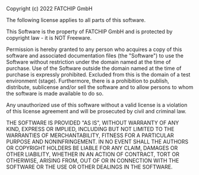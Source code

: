 Copyright (c) 2022 FATCHIP GmbH

The following license applies to all parts of this software.

This Software is the property of FATCHIP GmbH and is protected by copyright law - it is NOT Freeware.

Permission is hereby granted to any person who acquires a copy of this software and associated documentation files (the "Software") to use the Software without restriction under the domain named at the time of purchase. Use of the Software outside the domain named at the time of purchase is expressly prohibited. Excluded from this is the domain of a test environment (stage). Furthermore, there is a prohibition to publish, distribute, sublicense and/or sell the software and to allow persons to whom the software is made available to do so.

Any unauthorized use of this software without a valid license is a violation of this license agreement and will be prosecuted by civil and criminal law.

THE SOFTWARE IS PROVIDED "AS IS", WITHOUT WARRANTY OF ANY KIND, EXPRESS OR IMPLIED, INCLUDING BUT NOT LIMITED TO THE WARRANTIES OF MERCHANTABILITY, FITNESS FOR A PARTICULAR PURPOSE AND NONINFRINGEMENT. IN NO EVENT SHALL THE AUTHORS OR COPYRIGHT HOLDERS BE LIABLE FOR ANY CLAIM, DAMAGES OR OTHER LIABILITY, WHETHER IN AN ACTION OF CONTRACT, TORT OR OTHERWISE, ARISING FROM, OUT OF OR IN CONNECTION WITH THE SOFTWARE OR THE USE OR OTHER DEALINGS IN THE SOFTWARE.